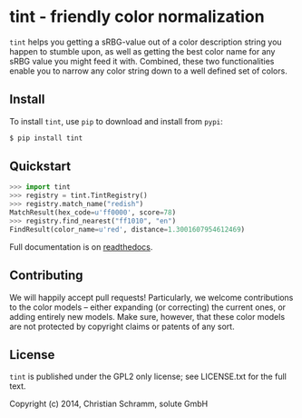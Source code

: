 tint - friendly color normalization
===================================

`tint` helps you getting a sRBG-value out of a color description string you happen
to stumble upon, as well as getting the best color name for any sRBG value you might
feed it with. Combined, these two functionalities enable you to narrow any color string
down to a well defined set of colors.

Install
-------

To install `tint`, use `pip` to download and install from `pypi`:

```bash
$ pip install tint
```

Quickstart
----------

```python
>>> import tint
>>> registry = tint.TintRegistry()
>>> registry.match_name("redish")
MatchResult(hex_code=u'ff0000', score=78)
>>> registry.find_nearest("ff1010", "en")
FindResult(color_name=u'red', distance=1.3001607954612469)
```

Full documentation is on [readthedocs](http://python-tint.readthedocs.org).


Contributing
------------

We will happily accept pull requests! Particularly, we welcome contributions to the color models – either expanding (or correcting) the current ones, or adding entirely new models. Make sure, however, that these color models are not protected by copyright claims or patents of any sort.

License
-------

`tint` is published under the GPL2 only license; see LICENSE.txt for the full text.

Copyright (c) 2014, Christian Schramm, solute GmbH
